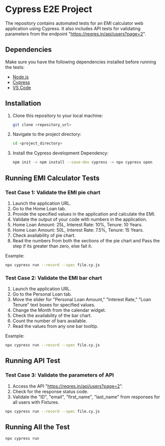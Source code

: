 # Cypress E2E Project
The repository contains automated tests for an EMI calculator web application using Cypress. It also includes API tests for validating parameters from the  endpoint "https://reqres.in/api/users?page=2".

## Dependencies
Make sure you have the following dependencies installed before running the tests:
- [Node.js](https://nodejs.org/)
- [Cypress](https://www.cypress.io/)
- [VS Code](https://code.visualstudio.com/)

## Installation

1. Clone this repository to your local machine:

    ```bash
    git clone <repository_url>
    ```

2. Navigate to the project directory:

    ```bash
    cd <project_directory>
    ```

3. Install the Cypress development Dependency:

    ```bash
   npm init -> npm install --save-dev cypress -> npx cypress open
    ```

## Running EMI Calculator Tests

### Test Case 1: Validate the EMI pie chart

1. Launch the application URL.
2. Go to the Home Loan tab.
3. Provide the specified values in the application and calculate the EMI.
4. Validate the output of your code with numbers in the application.
5. Home Loan Amount: 25L, Interest Rate: 10%, Tenure: 10 Years.
6. Home Loan Amount: 50L, Interest Rate: 7.5%, Tenure: 15 Years.
7. Check availability of pie chart.
8. Read the numbers from both the sections of the pie chart and Pass the step if its greater
than zero, else fail it.

Example:

```bash
npx cypress run --record --spec file.cy.js
```

### Test Case 2: Validate the EMI bar chart

1. Launch the application URL.
2. Go to the Personal Loan tab.
3. Move the slider for "Personal Loan Amount," "Interest Rate," "Loan Tenure" text boxes for specified values.
4. Change the Month from the calendar widget.
5. Check the availability of the bar chart.
6. Count the number of bars available.
7. Read the values from any one bar tooltip.

Example:

```bash
npx cypress run --record --spec file.cy.js
```


## Running API Test

### Test Case 3: Validate the parameters of API

1. Access the API "https://reqres.in/api/users?page=2".
2. Check for the response status code.
3. Validate the "ID", "email", "first_name", "last_name" from responses for all users with
Fixtures. 

```bash
npx cypress run --record --spec file.cy.js
```

## Running All the Test

```bash
npx cypress run
```
